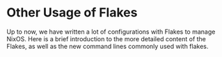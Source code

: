 # Other Usage of Flakes

Up to now, we have written a lot of configurations with Flakes to manage NixOS. Here is a brief introduction to the more detailed content of the Flakes, as well as the new command lines commonly used with flakes.
